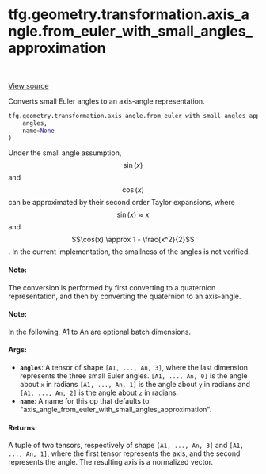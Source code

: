 <div itemscope itemtype="http://developers.google.com/ReferenceObject">
<meta itemprop="name" content="tfg.geometry.transformation.axis_angle.from_euler_with_small_angles_approximation" />
<meta itemprop="path" content="Stable" />
</div>

# tfg.geometry.transformation.axis_angle.from_euler_with_small_angles_approximation

<table class="tfo-notebook-buttons tfo-api" align="left">
</table>

<a target="_blank" href="https://github.com/tensorflow/graphics/blob/master/tensorflow_graphics/geometry/transformation/axis_angle.py">View
source</a>

Converts small Euler angles to an axis-angle representation.

``` python
tfg.geometry.transformation.axis_angle.from_euler_with_small_angles_approximation(
    angles,
    name=None
)
```



<!-- Placeholder for "Used in" -->

Under the small angle assumption, $$\sin(x)$$ and $$\cos(x)$$ can be
approximated by their second order Taylor expansions, where
$$\sin(x) \approx x$$ and $$\cos(x) \approx 1 - \frac{x^2}{2}$$.
In the current implementation, the smallness of the angles is not verified.

#### Note:

The conversion is performed by first converting to a quaternion
representation, and then by converting the quaternion to an axis-angle.

#### Note:

In the following, A1 to An are optional batch dimensions.

#### Args:

* <b>`angles`</b>: A tensor of shape `[A1, ..., An, 3]`, where the last dimension
  represents the three small Euler angles. `[A1, ..., An, 0]` is the angle
  about `x` in radians `[A1, ..., An, 1]` is the angle about `y` in radians
  and `[A1, ..., An, 2]` is the angle about `z` in radians.
* <b>`name`</b>: A name for this op that defaults to
  "axis_angle_from_euler_with_small_angles_approximation".


#### Returns:

A tuple of two tensors, respectively of shape `[A1, ..., An, 3]` and `[A1, ...,
An, 1]`, where the first tensor represents the axis, and the second represents
the angle. The resulting axis is a normalized vector.
